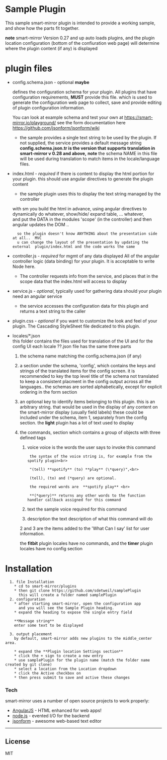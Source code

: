 # Sample Plugin

This sample smart-mirror plugin is intended to provide a working sample, and show how the parts fit together.

**note** smart-mirror Version 0.27 and up auto loads plugins, and the plugin location configuration (bottom of the confiuration web page) will determine where the plugin content (if any) is displayed

# plugin files
- config.schema.json - optional **maybe**

    defines the configuration schema for your plugin. All plugins that have configuration requirements, **MUST** provide this file. which is used to generate the configuration web page
    to collect, save and provide editing of plugin configuration information.

    You can look at example schema and test your own at https://smart-mirror.io/playground/
    see the form documentation here https://github.com/jsonform/jsonform/wiki
  * the sample provides a single text string to be used by the plugin.
    If not supplied, the service provides a default message string<br>
      **config.schema.json.tr is the version that supports translation in smart-mirror v 0.28 and above,**
      **note** the schema NAME in this file will be used during translation to match items in the locale/language files.


- index.html - *required* if there is content to display
    the html portion for your plugin.  this should use angular directives to generate the plugin content    
    * the sample plugin uses this to display the text string managed by the controller<br>

	with sm you build the html in advance, using angular directives to dynamically do whatever, show/hide/ expand table, ... whatever,<br>
  and put the DATA in the modules 'scope' (in the controller) and then angular updates the DOM ..<br>
  
        so the plugin doesn't know ANYTHING about the presentation side at all..  MVC
        u can change the layout of the presentation by updating the external  plugin/index.html and the code works the same


- controller.js - *required* for mgmt of any data displayed
    All of the angular controller logic (data binding) for your plugin.
    It is acceptable to write Node here.
    * The controller requests info from the service, and places that in the scope data
      that the index.html will access to display<br>


- service.js - *optional*, typically used for gathering data
    should your plugin need an angular service    
    * the service accesses the configuration data for this plugin and returns a text string to the caller<br>


- plugin.css - *optional* if you want to customize  the look and feel of your plugin.
    The Cascading StyleSheet file dedicated to this plugin.    

- locales/*.json<br>
      this folder contains the files used for translation of the UI and for the config UI
      each locale ??.json file has the same three parts
    1. the schema name matching the config.schema.json (if any)
    2. a section under the schema, 'config',
            which contains the keys and strings of the translated items for the config screen.
            it is recommended to key the top level title of the  schema not translated to keep a consistent placment in the config output across all the languages.. the schemas are sorted alphabetically, except for explicit ordering in the form section

    3. an optional key to identify items belonging to this plugin. this is an arbitrary string. that would be used in the display of any content on the smart-mirror display (usually field labels) these could be included under the schema, item 1, separately from the config section.
    the **light** plugin has a lot of text used to display
    4. the commands, section which contains a group of objects with three defined tags
        1. voice
                voice is the words the user says to invoke this command

                the syntax of the voice string is, for example from the spotify plugin<br>

                "(tell) **spotify** (to) **play** (\*query)",<br>      

                (tell), (to) and (*query) are optional.

                the required words are  **spotify play** <br>

                **(*query)** returns any other words to the function handler callback assigned for this command
        2. text
                the sample voice required for this command
        3. description
                the text description of what this command will do

        2 and 3  are the items added to the 'What Can I say' list for user information.

        the **fitbit** plugin locales have no commands, and the **timer** plugin locales have no config section

#       Installation

      1. file Installation
        * cd to smart-mirror/plugins
        * then git clone https://github.com/sdetweil/samplePlugin
          this will create a folder named samplePlugin
      2. configuration         
        * after starting smart-mirror, open the configuration app
          and you will see the Sample Plugin heading.
        * expand the heading to expose the single entry field

        **Message string**
        enter some text to be displayed

      3. output placement
        by default, smart-mirror adds new plugins to the middle_center area.

        * expand the **Plugin location Settings section**
        * click the + sign to create a new entry
        * use samplePlugin for the plugin name (match the folder name created by git clone)
        * select a location from the Location dropdown
        * click the Active checkbox on
        * then press submit to save and active these changes


### Tech

smart-mirror uses a number of open source projects to work properly:

* [AngularJS] - HTML enhanced for web apps!
* [node.js] - evented I/O for the backend
* [jsonform] - awesome web-based text editor

----

License
----

MIT

[//]: # (These are reference links used in the body of this note and get stripped out when the markdown processor does its job. There is no need to format nicely because it shouldn't be seen. Thanks SO - http://stackoverflow.com/questions/4823468/store-comments-in-markdown-syntax)

   [jsonform]: <https://github.com/jsonform/jsonform/wiki>
   [node.js]: <http://nodejs.org>
   [AngularJS]: <http://angularjs.org>
